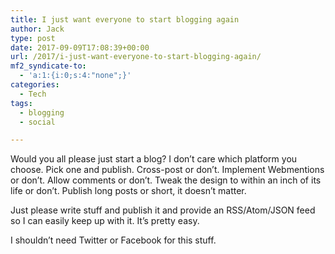 ```yaml
---
title: I just want everyone to start blogging again
author: Jack
type: post
date: 2017-09-09T17:08:39+00:00
url: /2017/i-just-want-everyone-to-start-blogging-again/
mf2_syndicate-to:
  - 'a:1:{i:0;s:4:"none";}'
categories:
  - Tech
tags:
  - blogging
  - social

---
```

Would you all please just start a blog? I don&#8217;t care which platform you choose. Pick one and publish. Cross-post or don&#8217;t. Implement Webmentions or don&#8217;t. Allow comments or don&#8217;t. Tweak the design to within an inch of its life or don&#8217;t. Publish long posts or short, it doesn&#8217;t matter.

Just please write stuff and publish it and provide an RSS/Atom/JSON feed so I can easily keep up with it. It&#8217;s pretty easy.

I shouldn&#8217;t need Twitter or Facebook for this stuff.

&nbsp;